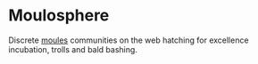 # Moulosphere

Discrete [moules](./moules.md) communities on the web hatching for excellence
incubation, trolls and bald bashing.